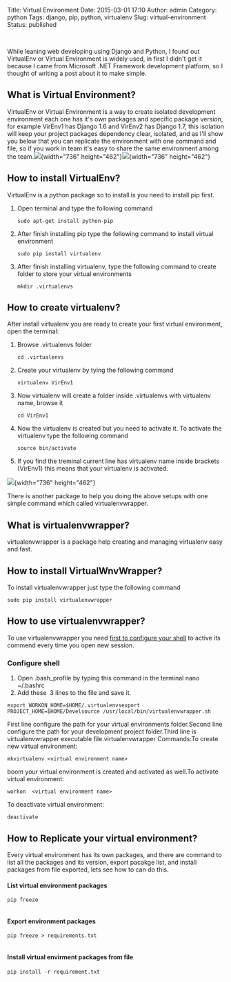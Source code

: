 Title: Virtual Environment
Date: 2015-03-01 17:10
Author: admin
Category: python
Tags: django, pip, python, virtualenv
Slug: virtual-environment
Status: published

 

While leaning web developing using Django and Python, I found out
VirtualEnv or Virtual Environment is widely used, in first I didn't get
it because I came from Microsoft .NET Framework development platform, so
I thought of writing a post about it to make simple.

What is Virtual Environment?
----------------------------

VirtualEnv or Virtual Environment is a way to create isolated
development environment each one has it's own packages and specific
package version, for example VirEnv1 has Django 1.6 and VirEnv2 has
Django 1.7, this isolation will keep your project packages dependency
clear, isolated, and as I'll show you below that you can replicate the
environment with one command and file, so if you work in team it's easy
to share the same environment among the
team.![](http://www.emadmokhtar.com/wp-content/uploads/Screenshot-from-2015-03-01-193318.png){width="736"
height="462"}![](http://www.emadmokhtar.com/wp-content/uploads/Screenshot-from-2015-03-01-193423.png){width="736"
height="462"}

How to install VirtualEnv?
--------------------------

VirtualEnv is a python package so to install is you need to install pip
first.

1.  Open terminal and type the following command

    ``` {style="box-sizing: border-box; font-family: Consolas, 'Andale Mono WT', 'Andale Mono', 'Lucida Console', 'Lucida Sans Typewriter', 'DejaVu Sans Mono', 'Bitstream Vera Sans Mono', 'Liberation Mono', 'Nimbus Mono L', Monaco, 'Courier New', Courier, monospace; font-size: 12px; margin-top: 0px; margin-bottom: 0px; padding: 12px; line-height: 1.5; overflow: auto; color: #404040;"}
    sudo apt-get install python-pip
    ```

2.  After finish installing pip type the following command to install
    virtual environment

    ``` {style="box-sizing: border-box; font-family: Consolas, 'Andale Mono WT', 'Andale Mono', 'Lucida Console', 'Lucida Sans Typewriter', 'DejaVu Sans Mono', 'Bitstream Vera Sans Mono', 'Liberation Mono', 'Nimbus Mono L', Monaco, 'Courier New', Courier, monospace; font-size: 12px; margin-top: 0px; margin-bottom: 0px; padding: 12px; line-height: 1.5; overflow: auto; color: #404040;"}
    sudo pip install virtualenv
    ```

3.  After finish installing virtualenv, type the following command to
    create folder to store your virtual environments

    ``` {style="box-sizing: border-box; font-family: Consolas, 'Andale Mono WT', 'Andale Mono', 'Lucida Console', 'Lucida Sans Typewriter', 'DejaVu Sans Mono', 'Bitstream Vera Sans Mono', 'Liberation Mono', 'Nimbus Mono L', Monaco, 'Courier New', Courier, monospace; font-size: 12px; margin-top: 0px; margin-bottom: 0px; padding: 12px; line-height: 1.5; overflow: auto; color: #404040;"}
    mkdir .virtualenvs
    ```

How to create virtualenv?
-------------------------

After install virtualenv you are ready to create your first virtual
environment, open the terminal:

1.  Browse .virtualenvs folder

    ``` {style="box-sizing: border-box; font-family: Consolas, 'Andale Mono WT', 'Andale Mono', 'Lucida Console', 'Lucida Sans Typewriter', 'DejaVu Sans Mono', 'Bitstream Vera Sans Mono', 'Liberation Mono', 'Nimbus Mono L', Monaco, 'Courier New', Courier, monospace; font-size: 12px; margin-top: 0px; margin-bottom: 0px; padding: 12px; line-height: 1.5; overflow: auto; color: #404040;"}
    cd .virtualenvs
    ```

2.  Create your virtualenv by tying the following command

    ``` {style="box-sizing: border-box; font-family: Consolas, 'Andale Mono WT', 'Andale Mono', 'Lucida Console', 'Lucida Sans Typewriter', 'DejaVu Sans Mono', 'Bitstream Vera Sans Mono', 'Liberation Mono', 'Nimbus Mono L', Monaco, 'Courier New', Courier, monospace; font-size: 12px; margin-top: 0px; margin-bottom: 0px; padding: 12px; line-height: 1.5; overflow: auto; color: #404040;"}
    virtualenv VirEnv1
    ```

3.  Now virtualenv will create a folder inside .virtualenvs with
    virtualenv name, browse it

    ``` {style="box-sizing: border-box; font-family: Consolas, 'Andale Mono WT', 'Andale Mono', 'Lucida Console', 'Lucida Sans Typewriter', 'DejaVu Sans Mono', 'Bitstream Vera Sans Mono', 'Liberation Mono', 'Nimbus Mono L', Monaco, 'Courier New', Courier, monospace; font-size: 12px; margin-top: 0px; margin-bottom: 0px; padding: 12px; line-height: 1.5; overflow: auto; color: #404040;"}
    cd VirEnv1
    ```

4.  Now the virtualenv is created but you need to activate it. To
    activate the virtualenv type the following command

    ``` {style="box-sizing: border-box; font-family: Consolas, 'Andale Mono WT', 'Andale Mono', 'Lucida Console', 'Lucida Sans Typewriter', 'DejaVu Sans Mono', 'Bitstream Vera Sans Mono', 'Liberation Mono', 'Nimbus Mono L', Monaco, 'Courier New', Courier, monospace; font-size: 12px; margin-top: 0px; margin-bottom: 0px; padding: 12px; line-height: 1.5; overflow: auto; color: #404040;"}
    source bin/activate
    ```

5.  If you find the treminal current line has virtualenv name inside
    brackets (VirEnv1) this means that your virtualenv is activated.

![](http://www.emadmokhtar.com/wp-content/uploads/activate.png){width="736"
height="462"}

There is another package to help you doing the above setups with one
simple command which called virtualenvwrapper.

What is virtualenvwrapper?
--------------------------

virtualenvwrapper is a package help creating and managing virtualenv
easy and fast.

How to install VirtualWnvWrapper?
---------------------------------

To install virtualenvwrapper just type the following command

``` {style="box-sizing: border-box; font-family: Consolas, 'Andale Mono WT', 'Andale Mono', 'Lucida Console', 'Lucida Sans Typewriter', 'DejaVu Sans Mono', 'Bitstream Vera Sans Mono', 'Liberation Mono', 'Nimbus Mono L', Monaco, 'Courier New', Courier, monospace; font-size: 12px; margin-top: 0px; margin-bottom: 0px; padding: 12px; line-height: 1.5; overflow: auto; color: #404040;"}
sudo pip install virtualenvwrapper
```

How to use virtualenvwrapper?
-----------------------------

To use virtualenvwrapper you need [first to configure your
shell](https://virtualenvwrapper.readthedocs.org/en/latest/install.html#shell-startup-file)
to active its commend every time you open new session.

### Configure shell

1.  Open .bash\_profile by typing this command in the terminal nano
    \~/.bashrc
2.  Add these  3 lines to the file and save it.

``` {style="box-sizing: border-box; font-family: Consolas, 'Andale Mono WT', 'Andale Mono', 'Lucida Console', 'Lucida Sans Typewriter', 'DejaVu Sans Mono', 'Bitstream Vera Sans Mono', 'Liberation Mono', 'Nimbus Mono L', Monaco, 'Courier New', Courier, monospace; font-size: 12px; margin-top: 0px; margin-bottom: 0px; padding: 12px; line-height: 1.5; overflow: auto; color: #404040;"}
export WORKON_HOME=$HOME/.virtualenvsexport PROJECT_HOME=$HOME/Develsource /usr/local/bin/virtualenvwrapper.sh
```

First line configure the path for your virtual environments
folder.Second line configure the path for your development project
folder.Third line is virtualenvwrapper executable file.virtualenvwrapper
Commands:To create new virtual environment:

``` {style="box-sizing: border-box; font-family: Consolas, 'Andale Mono WT', 'Andale Mono', 'Lucida Console', 'Lucida Sans Typewriter', 'DejaVu Sans Mono', 'Bitstream Vera Sans Mono', 'Liberation Mono', 'Nimbus Mono L', Monaco, 'Courier New', Courier, monospace; font-size: 12px; margin-top: 0px; margin-bottom: 0px; padding: 12px; line-height: 1.5; overflow: auto; color: #404040;"}
mkvirtualenv <virtual environment name>
```

boom your virtual environment is created and activated as well.To
activate virtual environment:

``` {style="box-sizing: border-box; font-family: Consolas, 'Andale Mono WT', 'Andale Mono', 'Lucida Console', 'Lucida Sans Typewriter', 'DejaVu Sans Mono', 'Bitstream Vera Sans Mono', 'Liberation Mono', 'Nimbus Mono L', Monaco, 'Courier New', Courier, monospace; font-size: 12px; margin-top: 0px; margin-bottom: 0px; padding: 12px; line-height: 1.5; overflow: auto; color: #404040;"}
workon  <virtual environment name>
```

To deactivate virtual environment:

``` {style="box-sizing: border-box; font-family: Consolas, 'Andale Mono WT', 'Andale Mono', 'Lucida Console', 'Lucida Sans Typewriter', 'DejaVu Sans Mono', 'Bitstream Vera Sans Mono', 'Liberation Mono', 'Nimbus Mono L', Monaco, 'Courier New', Courier, monospace; font-size: 12px; margin-top: 0px; margin-bottom: 0px; padding: 12px; line-height: 1.5; overflow: auto; color: #404040;"}
deactivate
```

How to Replicate your virtual environment?
------------------------------------------

<div>

Every virtual environment has its own packages, and there are command to
list all the packages and its version, export pacakge list, and install
packages from file exported, lets see how to can do this.

</div>

#### List virtual environment packages

<div>

``` {style="box-sizing: border-box; font-family: Consolas, 'Andale Mono WT', 'Andale Mono', 'Lucida Console', 'Lucida Sans Typewriter', 'DejaVu Sans Mono', 'Bitstream Vera Sans Mono', 'Liberation Mono', 'Nimbus Mono L', Monaco, 'Courier New', Courier, monospace; font-size: 12px; margin-top: 0px; margin-bottom: 0px; padding: 12px; line-height: 1.5; overflow: auto; color: #404040;"}
pip freeze
```

``` {style="box-sizing: border-box; font-family: Consolas, 'Andale Mono WT', 'Andale Mono', 'Lucida Console', 'Lucida Sans Typewriter', 'DejaVu Sans Mono', 'Bitstream Vera Sans Mono', 'Liberation Mono', 'Nimbus Mono L', Monaco, 'Courier New', Courier, monospace; font-size: 12px; margin-top: 0px; margin-bottom: 0px; padding: 12px; line-height: 1.5; overflow: auto; color: #404040;"}
```

</div>

#### Export environment packages

<div>

``` {style="box-sizing: border-box; font-family: Consolas, 'Andale Mono WT', 'Andale Mono', 'Lucida Console', 'Lucida Sans Typewriter', 'DejaVu Sans Mono', 'Bitstream Vera Sans Mono', 'Liberation Mono', 'Nimbus Mono L', Monaco, 'Courier New', Courier, monospace; font-size: 12px; margin-top: 0px; margin-bottom: 0px; padding: 12px; line-height: 1.5; overflow: auto; color: #404040;"}
pip freeze > requirements.txt
```

``` {style="box-sizing: border-box; font-family: Consolas, 'Andale Mono WT', 'Andale Mono', 'Lucida Console', 'Lucida Sans Typewriter', 'DejaVu Sans Mono', 'Bitstream Vera Sans Mono', 'Liberation Mono', 'Nimbus Mono L', Monaco, 'Courier New', Courier, monospace; font-size: 12px; margin-top: 0px; margin-bottom: 0px; padding: 12px; line-height: 1.5; overflow: auto; color: #404040;"}
```

</div>

#### Install virtual envirment packages from file

<div>

``` {style="box-sizing: border-box; font-family: Consolas, 'Andale Mono WT', 'Andale Mono', 'Lucida Console', 'Lucida Sans Typewriter', 'DejaVu Sans Mono', 'Bitstream Vera Sans Mono', 'Liberation Mono', 'Nimbus Mono L', Monaco, 'Courier New', Courier, monospace; font-size: 12px; margin-top: 0px; margin-bottom: 0px; padding: 12px; line-height: 1.5; overflow: auto; color: #404040;"}
pip install -r requirement.txt
```

``` {style="box-sizing: border-box; font-family: Consolas, 'Andale Mono WT', 'Andale Mono', 'Lucida Console', 'Lucida Sans Typewriter', 'DejaVu Sans Mono', 'Bitstream Vera Sans Mono', 'Liberation Mono', 'Nimbus Mono L', Monaco, 'Courier New', Courier, monospace; font-size: 12px; margin-top: 0px; margin-bottom: 0px; padding: 12px; line-height: 1.5; overflow: auto; color: #404040;"}
```

</div>

 

 
